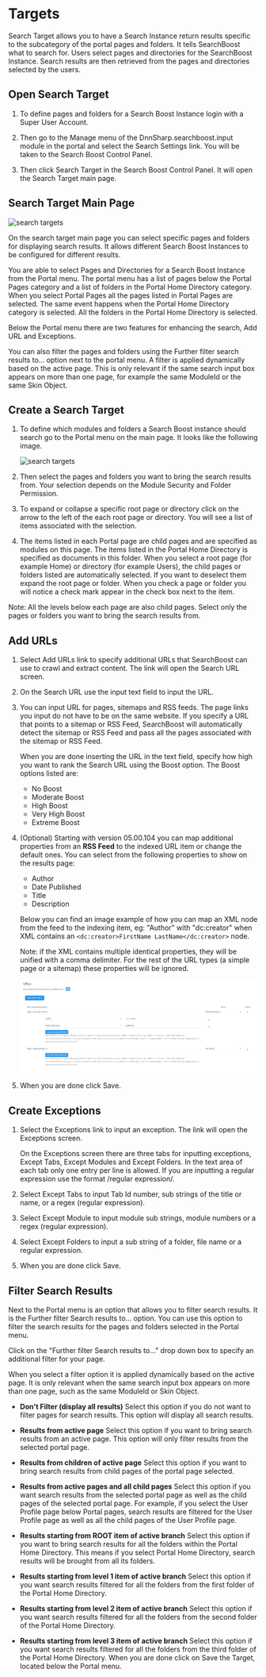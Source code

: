 # Targets

Search Target allows you to have a Search Instance return results specific to the subcategory of the portal pages and folders. It tells SearchBoost what to search for. Users select pages and directories for the SearchBoost Instance. Search results are then retrieved from the pages and directories selected by the users.

## Open Search Target

1. To define pages and folders for a Search Boost Instance login with a Super User Account.

2. Then go to the Manage menu of the DnnSharp.searchboost.input module in the portal and select the Search Settings link. You will be taken to the Search Boost Control Panel.

3. Then click Search Target in the Search Boost Control Panel. It will open the Search Target main page.

## Search Target Main Page

![search targets](/search-boost/indexing/assets/2016-08-12_1802.png)

On the search target main page you can select specific pages and folders for displaying search results. It allows different Search Boost Instances to be configured for different results.

You are able to select Pages and Directories for a Search Boost Instance from the Portal menu. The portal menu has a list of pages below the Portal Pages category and a list of folders in the Portal Home Directory category. When you select Portal Pages all the pages listed in Portal Pages are selected. The same event happens when the Portal Home Directory category is selected. All the folders in the Portal Home Directory is selected.

Below the Portal menu there are two features for enhancing the search, Add URL and Exceptions.

You can also filter the pages and folders using the Further filter search results to... option next to the portal menu. A filter is applied dynamically based on the active page. This is only relevant if the same search input box appears on more than one page, for example the same ModuleId or the same Skin Object.

## Create a Search Target

1. To define which modules and folders a Search Boost instance should search go to the Portal menu on the main page. It looks like the following image.

   ![search targets](/search-boost/indexing/assets/2016-08-12_1803.png)

2. Then select the pages and folders you want to bring the search results from. Your selection depends on the Module Security and Folder Permission. 

3. To expand or collapse a specific root page or directory click on the arrow to the left of the each root page or directory. You will see a list of items associated with the selection.

4. The items listed in each Portal page are child pages and are specified as modules on this page. The items listed in the Portal Home Directory is specified as documents in this folder. When you select a root page (for example Home) or directory (for example Users), the child pages or folders listed are automatically selected. If you want to deselect them expand the root page or folder. When you check a page or folder you will notice a check mark appear in the check box next to the item.

Note: All the levels below each page are also child pages. Select only the pages or folders you want to bring the search results from.

## Add URLs

1. Select Add URLs link to specify additional URLs that SearchBoost can use to crawl and extract content. The link will open the Search URL screen.

2. On the Search URL use the input text field to input the URL.

3. You can input URL for pages, sitemaps and RSS feeds. The page links you input do not have to be on the same website. If you specify a URL that points to a sitemap or RSS Feed, SearchBoost will automatically detect the sitemap or RSS Feed and pass all the pages associated with the sitemap or RSS Feed.

   When you are done inserting the URL in the text field, specify how high you want to rank the Search URL using the Boost option. The Boost options listed are:
   * No Boost
   * Moderate Boost
   * High Boost
   * Very High Boost
   * Extreme Boost

4. (Optional) Starting with version 05.00.104 you can map additional properties from an **RSS Feed** to the indexed URL item or change the default ones. You can select from the following properties to show on the results page:
   * Author
   * Date Published
   * Title
   * Description

    Below you can find an image example of how you can map an XML node from the feed to the indexing item, eg: "Author" with "dc:creator" when XML contains an `<dc:creator>FirstName LastName</dc:creator>` node.

    Note: if the XML contains multiple identical properties, they will be unified with a comma delimiter. For the rest of the URL types (a simple page or a sitemap) these properties will be ignored.

   ![rss url properties](/search-boost/indexing/assets/RssUrlProperties.png)

5. When you are done click Save.

## Create Exceptions

1. Select the Exceptions link to input an exception. The link will open the Exceptions screen.

   On the Exceptions screen there are three tabs for inputting exceptions, Except Tabs, Except Modules and Except Folders. In the text area of each tab only one entry per line is allowed. If you are inputting a regular expression use the format /regular expression/.

2. Select Except Tabs to input Tab Id number, sub strings of the title or name, or a regex (regular expression). 

3. Select Except Module to input module sub strings, module numbers or a regex (regular expression).

4. Select Except Folders to input a sub string of a folder, file name or a regular expression.

5. When you are done click Save.

## Filter Search Results

Next to the Portal menu is an option that allows you to filter search results. It is the Further filter Search results to... option. You can use this option to filter the search results for the pages and folders selected in the Portal menu.

Click on the "Further filter Search results to..." drop down box to specify an additional filter for your page.

When you select a filter option it is applied dynamically based on the active page. It is only relevant when the same search input box appears on more than one page, such as the same ModuleId or Skin Object.

* **Don't Filter (display all results)**
Select this option if you do not want to filter pages for search results. This option will display all search results.

* **Results from active page**
Select this option if you want to bring search results from an active page. This option will only filter results from the selected portal page.

* **Results from children of active page**
Select this option if you want to bring search results from child pages of the portal page selected.

* **Results from active pages and all child pages**
Select this option if you want search results from the selected portal page as well as the child pages of the selected portal page. For example, if you select the User Profile page below Portal pages, search results are filtered for the User Profile page as well as all the child pages of the User Profile page.

* **Results starting from ROOT item of active branch**
Select this option if you want to bring search results for all the folders within the Portal Home Directory. This means if you select Portal Home Directory, search results will be brought from all its folders.

* **Results starting from level 1 item of active branch**
Select this option if you want search results filtered for all the folders from the first folder of the Portal Home Directory.

* **Results starting from level 2 item of active branch**
Select this option if you want search results filtered for all the folders from the second folder of the Portal Home Directory.

* **Results starting from level 3 item of active branch**
Select this option if you want search results filtered for all the folders from the third folder of the Portal Home Directory.
When you are done click on Save the Target, located below the Portal menu. 